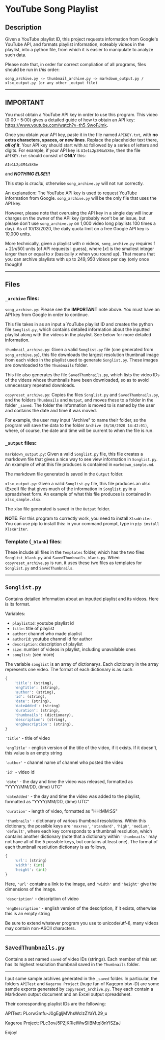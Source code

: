 # YouTube Song Playlist

## Description

Given a YouTube playlist ID, this project requests information from Google's YouTube API, and formats playlist information, noteably videos in the playlist, into a python file, from which it is easier to manipulate to analyze such data.

Please note that, in order for correct compliation of all programs, files should be run in *this* order:

```song_archive.py -> thumbnail_archive.py -> markdown_output.py / xlsx_output.py (or any other _output file)```

---

## **IMPORTANT**

You must obtain a YouTube API key in order to use this program. This video (0:00 - 5:00) gives a detailed guide of how to obtain an API key: https://www.youtube.com/watch?v=th5_9woFJmk.

Once you obtain your API key, paste it in the file named ```APIKEY.txt```, with **no extra characters, spaces, or new lines**. Replace the placeholder text there, ***all of it***. Your API key should start with ```AI``` followed by a series of letters and digits. For example, if your API key is ```AIe1L2p3M4a5X6e```, then the file ```APIKEY.txt``` should consist of **ONLY** this:

```AIe1L2p3M4a5X6e```

and ***NOTHING ELSE!!!***

This step is _crucial_, otherwise ```song_archive.py``` will not run correctly.

An explanation: The YouTube API key is used to request YouTube information from Google. ```song_archive.py``` will be the only file that uses the API key.

However, please note that overusing the API key in a single day will incur charges on the owner of the API key (probably won't be an issue, but please don't use ```song_archive.py``` on 1,000 video long playlists 100 times a day). As of 10/13/2020, the daily quota limit on a free Google API key is 10,000 units.

More technically, given a playlist with $n$ videos, ```song_archive.py``` requires $1 + 2\lceil n/50 \rceil$ units (of API requests I guess), where $\lceil x \rceil$ is the smallest integer larger than or equal to $x$ (basically $x$ when you round up). That means that you can archive playlists with up to $249,950$ videos per day (only once though)!

---

## Files

### ```_archive``` files:

```song_archive.py```: Please see the **IMPORTANT** note above. You must have an API key from Google in order to continue.

This file takes in as an input a YouTube playlist ID and creates the python file ```Songlist.py```, which contains detailed information about the inputted playlist along with the videos in the playlist. See below for more detailed information.

```thumbnail_archive.py```: Given a valid ```Songlist.py``` file (one generated from ```song_archive.py```), this file downloads the largest resolution thumbnail image from each video in the playlist used to generate ```Songlist.py```. These images are downloaded to the ```Thumbnails``` folder.

This file also generates the file ```SavedThumbnails.py```, which lists the video IDs of the videos whose thumbnails have been downloaded, so as to avoid unnecessary repeated downloads.

```copyreset_archive.py```: Copies the files ```Songlist.py``` and ```SavedThumbnails.py```, and the folders ```Thumbnails``` and ```Output```, and moves these to a folder in the folder ```_saved```. The folder the information is moved to is named by the user and contains the date and time it was moved.

For example, the user may input "Archive" to name their folder, so the program will save the data to the folder ```Archive (8/16/2020 14:42:01)```, where, of course, the date and time will be current to when the file is run.

### ```_output``` files:

```markdown_output.py```: Given a valid ```Songlist.py``` file, this file creates a markdown file that gives a nice way to see view information in ```Songlist.py```. An example of what this file produces is contained in ```markdown_sample.md```.

The markdown file generated is saved in the ```Output``` folder.

```xlsx_output.py```: Given a valid ```Songlist.py``` file, this file produces an xlsx (Excel) file that gives much of the information in ```Songlist.py``` in a spreadsheet form. An example of what this file produces is contained in ```xlsx_sample.xlsx```.

The xlsx file generated is saved in the ```Output``` folder.

**NOTE**: For this program to correctly work, you need to install ```XlsxWriter```. You can use pip to install this: in your command prompt, type in ```pip install XlsxWriter```.

### Template (```_blank```) files:

These include all files in the ```Templates``` folder, which has the two files ```Songlist_blank.py``` and ```SavedThumbnails_blank.py```. When ```copyreset_archive.py``` is run, it uses these two files as templates for ```Songlist.py``` and ```SavedThumbnails```.

---

## ```Songlist.py```

Contains detailed information about an inputted playlist and its videos. Here is its format.

Variables:
- ```playlistId```: youtube playlist id    
- ```title```: title of playlist  
- ```author```: channel who made playlist  
- ```authorId```: youtube channel id for author  
- ```description```: description of playlist  
- ```size```: number of videos in playlist, including unavailable ones  
- ```songlist```: (see more)  

The variable ```songlist``` is an array of dictionarys. Each dictionary in the array represents one video. The format of each dictionary is as such:

```python
{
    'title': (string),
    'engTitle': (string),
    'author': (string),
    'id': (string),
    'date': (string),
    'dateAdded': (string)
    'duration': (string),
    'thumbnails': (dictionary),
    'description': (string),
    'engDescription': (string),
}
```

```'title'``` - title of video

```'engTitle'``` - english version of the title of the video, if it exists. If it doesn't, this value is an empty string

```'author'``` - channel name of channel who posted the video

```'id'``` - video id

```'date'``` - the day and time the video was released, formatted as "YYYY/MM/DD, (time) UTC"

```'dateAdded'``` - the day and time the video was added to the playlist, formatted as "YYYY/MM/DD, (time) UTC"

```'duration'``` - length of video, formatted as "HH:MM:SS"

```'thumbnails'``` - dictionary of various thumbnail resolutions. Within this dictionary, the possible keys are ```'maxres'```, ```'standard'```, ```'high'```, ```'medium'```, ```'default'```, where each key corresponds to a thumbnail resolution, which contains another dictionary (note that a dictionary within ```'thumbnails'``` may not have all of the 5 possible keys, but contains at least one). The format of each thumbnail resolution dictionary is as follows,

```python
{
    'url': (string)
    'width': (int)
    'height': (int)
}
```

Here, ```'url'``` contains a link to the image, and ```'width'``` and ```'height'``` give the dimensions of the image. 

```'description'``` - description of video

```'engDescription'``` - english version of the description, if it exists, otherwise this is an empty string

Be sure to extend whatever program you use to unicode/utf-8, many videos may contain non-ASCII characters.

---

## ```SavedThumbnails.py```

Contains a set named ```saved``` of video IDs (strings). Each member of this set has its highest resolution thumbnail saved in the ```Thumbnails``` folder.

---

I put some sample archives generated in the ```_saved``` folder. In particular, the folders ```APITest``` and ```Kagerou Project``` (huge fan of Kagepro btw :D) are some sample exports generated by ```copyreset_archive.py```. They each contain a Markdown output document and an Excel output spreadsheet.

Their corresponding playlist IDs are the following:

APITest: PLorw3mfu-J0gEgljMVhsWcIzZYaYL29_u

Kagerou Project: PLc3ovJ5PZjKRleiWwSlIBMtql8nYISZaJ

Enjoy!
